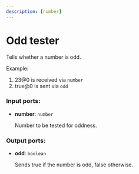 ```yaml
---
description: [number]
---
```


# Odd tester

Tells whether a number is odd.

Example:

1. 23@0 is received via `number`
2. true@0 is sent via `odd`

### Input ports:

* __number__: `number`

    Number to be tested for oddness.

### Output ports:

* __odd__: `boolean`

    Sends true if the number is odd, false otherwise.


